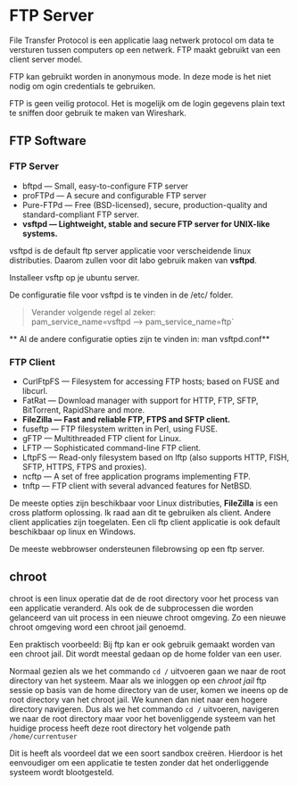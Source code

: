 # FTP Server
File Transfer Protocol is een applicatie laag netwerk protocol om data te
versturen tussen computers op een netwerk. FTP maakt gebruikt van een client
server model. 

FTP kan gebruikt worden in anonymous mode. In deze mode is het niet nodig om
ogin credentials te gebruiken.

FTP is geen veilig protocol. Het is mogelijk om de login gegevens plain text te sniffen door gebruik te maken van Wireshark.


## FTP Software
### FTP Server

* bftpd — Small, easy-to-configure FTP server
* proFTPd — A secure and configurable FTP server
* Pure-FTPd — Free (BSD-licensed), secure, production-quality and
  standard-compliant FTP server.
* **vsftpd — Lightweight, stable and secure FTP server for UNIX-like systems.**

vsftpd is de default ftp server applicatie voor verscheidende linux
distributies. Daarom zullen voor dit labo gebruik maken van **vsftpd**. 

Installeer vsftp op je ubuntu server.

De configuratie file voor vsftpd is te vinden in de /etc/ folder.

> Verander volgende regel al zeker:             
> pam_service_name=vsftpd --> pam_service_name=ftp`

** Al de andere configuratie opties zijn te vinden in: man vsftpd.conf**

### FTP Client

* CurlFtpFS — Filesystem for accessing FTP hosts; based on FUSE and libcurl.
* FatRat — Download manager with support for HTTP, FTP, SFTP, BitTorrent,
  RapidShare and more.
* **FileZilla — Fast and reliable FTP, FTPS and SFTP client.**
* fuseftp — FTP filesystem written in Perl, using FUSE.
* gFTP — Multithreaded FTP client for Linux.
* LFTP — Sophisticated command-line FTP client.
* LftpFS — Read-only filesystem based on lftp (also supports HTTP, FISH, SFTP,
  HTTPS, FTPS and proxies).
* ncftp — A set of free application programs implementing FTP.
* tnftp — FTP client with several advanced features for NetBSD.

De meeste opties zijn beschikbaar voor Linux distributies, **FileZilla** is een
cross platform oplossing. Ik raad aan dit te gebruiken als client. Andere
client applicaties zijn toegelaten. Een cli ftp client applicatie is ook
default beschikbaar op linux en Windows.

De meeste webbrowser ondersteunen filebrowsing op een ftp server.


## chroot
chroot is een linux operatie dat de de root directory voor het process van een
applicatie veranderd. Als ook de de subprocessen die worden gelanceerd van uit
process in een nieuwe chroot omgeving. Zo een nieuwe chroot omgeving word een
chroot jail genoemd.

Een praktisch voorbeeld:
Bij ftp kan er ook gebruik gemaakt worden van een chroot jail. Dit wordt meestal gedaan op de home folder van een user.

Normaal gezien als we het commando `cd /` uitvoeren gaan we naar de root
directory van het systeem. Maar als we inloggen op een *chroot jail* ftp sessie
op basis van de home directory van de user, komen we ineens op de root
directory van het chroot jail. We kunnen dan niet naar een hogere directory
navigeren. Dus als we het commando `cd /` uitvoeren, navigeren we naar de root
directory maar voor het bovenliggende systeem van het huidige process heeft
deze root directory het volgende path `/home/currentuser`

Dit is heeft als voordeel dat we een soort sandbox creëren. Hierdoor is het
eenvoudiger om een applicatie te testen zonder dat het onderliggende systeem
wordt blootgesteld. 








